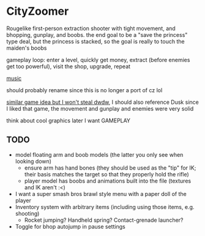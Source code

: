 # CityZoomer

Rougelike first-person extraction shooter with tight movement, and bhopping, gunplay, and boobs. the end goal to be a "save the princess" type deal, but the princess is stacked, so the goal is really to touch the maiden's boobs

gameplay loop: enter a level, quickly get money, extract (before enemies get too powerful), visit the shop, upgrade, repeat

[music](https://www.beepbox.co/#9n41sbk0l04e0jt2wa7g0nj0fr1i0o2424T7v1u07f50p61770q72d42g3q0F21590h961d06HT-SRJJJJIAAAAAh0I7E1c11T1v2u01f22v12x0qwF10r5151d08A9F4B0Q19e4Pb631E3b7626637T8v2u08f117bq00d03x600W7E3121218T1v1u01f10o5q83333d30AbFhB2Q2ae1Pa514E172T2v2u15f10w4qw02d03w0E0b4cgN34gEyCa8FyyasgN30000y2o00060E1AaoW4G4cgN34gEyCa8FyyasgN3000000000000000008wy4cgN34ggN34cgN34ggN3p27aFE-1HMkzknOxvgnWiq_zaFHGOIDbM2BfvxpS6Vjjr0VKtAVdeZT8k6nhgptuTy6jNhllnjjnnnnjj0g5Y1w6hw5dc30lgsxp1g6G0Yxgpt51BTXe8p80FJv4iqDnqe00CRZanFE-V1dB_pllllddJI1bY2AaX4R-bbQ77UOrzO2-nFILlGKKjnUYLjhX58W1Bll9JTEFDB-4tCzj8OlYDv9FKDQpVuCzNU3hKFKHB81dvw9Jv0Q2W00FE-1HMkzknOxvgnWiq_zaFHGOIDbM2BfvxpS6Vjjr0VKtAVdeZT8k6nhgptuTy6jNhllnjjnnnnjj0g5Y1w6hw5dc30lgsxp1g6G0Yxgpt51BTXe8p80BWqfEOW3bEcK4w9vgpt1BQ6naM001jppMzF8WieAzGhhjMjnAFEOkBVeNIVejjAq56jIX6PAVdapiqcDgEcKywOWtD9EE00)

should probably rename since this is no longer a port of cz lol

[similar game idea but I won't steal dwdw](https://ln404.itch.io/force-reboot), I should also reference Dusk since I liked that game, the movement and gunplay and enemies were very solid

think about cool graphics later I want GAMEPLAY

## TODO
- model floating arm and boob models (the latter you only see when looking down)
	- ensure arm has hand bones (they should be used as the "tip" for IK; their basis matches the target so that they properly hold the rifle)
 	- player model has boobs and animations built into the file (textures and IK aren't :\<)
- I want a super smash bros brawl style menu with a paper doll of the player
- Inventory system with arbitrary items (including using those items, e.g. shooting)
	- Rocket jumping? Handheld spring? Contact-grenade launcher?
- Toggle for bhop autojump in pause settings
